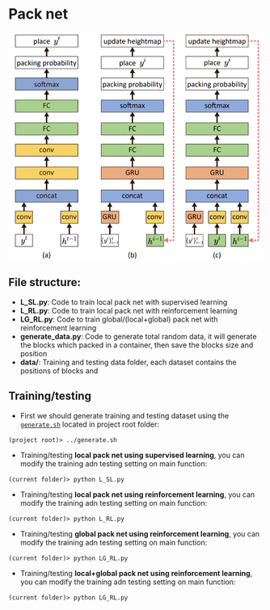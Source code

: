 # Pack net
![pack net structure, (a) local pnet, (b)global pnet, (c)local+global pnet](./source/pnet.png)

## File structure:
    
* **L_SL.py**: Code to train local pack net with supervised learning
* **L_RL.py**: Code to train local pack net with reinforcement learning
* **LG_RL.py**: Code to train global/(local+global) pack net with reinforcement learning
* **generate_data.py**: Code to generate total random data, it will generate the blocks which packed in a container, then save the blocks size and position
* **data/**: Training and testing data folder, each dataset contains the positions of blocks and 

## Training/testing
* First we should generate training and testing dataset using the [`generate.sh`](../generate.sh) located in project root folder:
```
(project root)> ../generate.sh
```
* Training/testing **local pack net using supervised learning**, you can modify the training adn testing setting on main function:
```
(current folder)> python L_SL.py
```
* Training/testing **local pack net using reinforcement learning**, you can modify the training adn testing setting on main function:
```
(current folder)> python L_RL.py
```
* Training/testing **global pack net using reinforcement learning**, you can modify the training adn testing setting on main function:
```
(current folder)> python LG_RL.py
```
* Training/testing **local+global pack net using reinforcement learning**, you can modify the training adn testing setting on main function:
```
(current folder)> python LG_RL.py
```